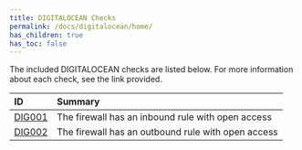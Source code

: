 ```yaml
---
title: DIGITALOCEAN Checks
permalink: /docs/digitalocean/home/
has_children: true
has_toc: false
---
```


The included DIGITALOCEAN checks are listed below. For more information about each check, see the link provided.

| ID  | Summary |
|:-------|:-------------|
|[DIG001](/docs/digitalocean/DIG001)|The firewall has an inbound rule with open access|
|[DIG002](/docs/digitalocean/DIG002)|The firewall has an outbound rule with open access|

